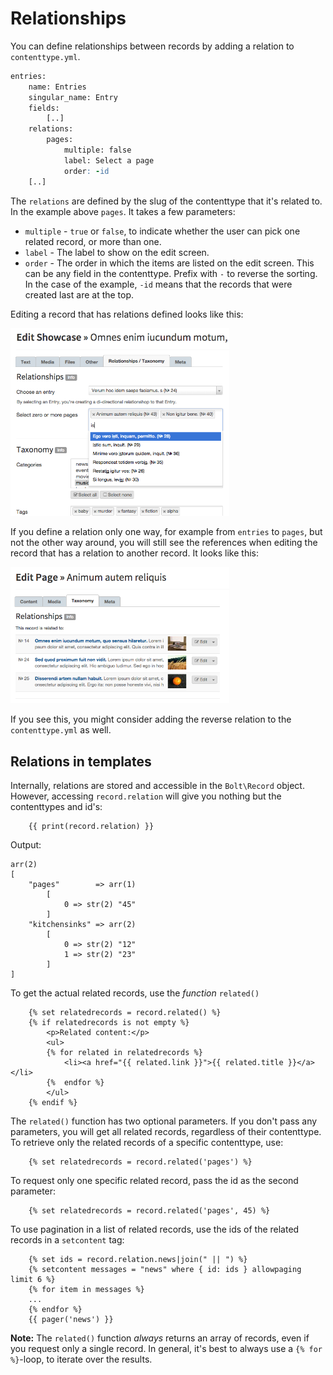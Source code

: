 Relationships
=============

You can define relationships between records by adding a relation to `contenttype.yml`.

```apache
entries:
    name: Entries
    singular_name: Entry
    fields:
        [..]
    relations:
        pages:
            multiple: false
            label: Select a page
            order: -id
    [..]
```

The `relations` are defined by the slug of the contenttype that it's related to.
In the example above `pages`. It takes a few parameters:

 - `multiple` - `true` or `false`, to indicate whether the user can pick one related record,
   or more than one.
 - `label` - The label to show on the edit screen.
 - `order` - The order in which the items are listed on the edit screen. This can be any
   field in the contenttype. Prefix with `-` to reverse the sorting. In the case of the
   example, `-id` means that the records that were created last are at the top.

Editing a record that has relations defined looks like this:

<a href="/files/relations1.png" class="popup"><img src="/files/relations1.png" width="350"></a>

If you define a relation only one way, for example from `entries` to `pages`, but not the
other way around, you will still see the references when editing the record that has a
relation to another record. It looks like this:

<a href="/files/relations2.png" class="popup"><img src="/files/relations2.png" width="350"></a>

If you see this, you might consider adding the reverse relation to the `contenttype.yml` as
well.

Relations in templates
----------------------

Internally, relations are stored and accessible in the `Bolt\Record` object. However,
accessing `record.relation` will give you nothing but the contenttypes and id's:

```
    {{ print(record.relation) }}
```

Output:

```
arr(2)
[
    "pages"        => arr(1)
        [
            0 => str(2) "45"
        ]
    "kitchensinks" => arr(2)
        [
            0 => str(2) "12"
            1 => str(2) "23"
        ]
]
```

To get the actual related records, use the _function_ `related()`

```
    {% set relatedrecords = record.related() %}
    {% if relatedrecords is not empty %}
        <p>Related content:</p>
        <ul>
        {% for related in relatedrecords %}
            <li><a href="{{ related.link }}">{{ related.title }}</a></li>
        {%  endfor %}
        </ul>
    {% endif %}
```

The `related()` function has two optional parameters. If you don't pass any parameters,
you will get all related records, regardless of their contenttype. To retrieve only the
related records of a specific contenttype, use:

```
    {% set relatedrecords = record.related('pages') %}
```

To request only one specific related record, pass the id as the second parameter:

```
    {% set relatedrecords = record.related('pages', 45) %}
```
To use pagination in a list of related records, use the ids of the related records in a `setcontent` tag:

```
    {% set ids = record.relation.news|join(" || ") %}
    {% setcontent messages = "news" where { id: ids } allowpaging limit 6 %}
    {% for item in messages %}
    ...
    {% endfor %}
    {{ pager('news') }}
```

<p class="note"><strong>Note:</strong> The <code>related()</code> function <em>always</em>
returns an array of records, even if you request only a single record. In general, it's
best to always use a <code>{% for %}</code>-loop, to iterate over the results.</p>
